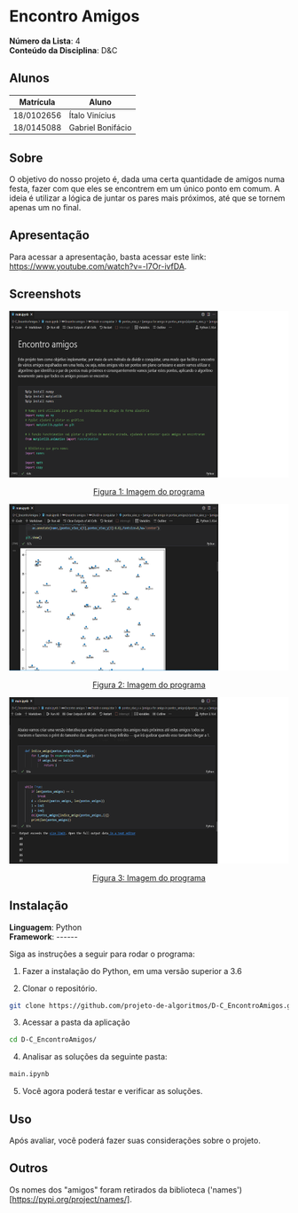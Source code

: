 # Encontro Amigos 

**Número da Lista**: 4<br>
**Conteúdo da Disciplina**: D&C<br>

## Alunos
|Matrícula | Aluno |
| -- | -- |
| 18/0102656  |  Ítalo Vinícius |
| 18/0145088  |  Gabriel Bonifácio |

## Sobre 
O objetivo do nosso projeto é, dada uma certa quantidade de amigos numa festa, fazer com que eles se encontrem em um único ponto em comum. A ideia é utilizar a lógica de juntar os pares mais próximos, até que se tornem apenas um no final.

## Apresentação

Para acessar a apresentação, basta acessar este link: <a href="https://www.youtube.com/watch?v=-l7Or-ivfDA" target="_blank">https://www.youtube.com/watch?v=-l7Or-ivfDA</a>.

## Screenshots

<div align="center">

  <img src="./images/img1.png" height=300px>

  [Figura 1: Imagem do programa](./images/img1.png)

</div>
  
<div align="center">

  <img src="./images/img2.png" height=300px>
  
  [Figura 2: Imagem do programa](./images/img2.png)
  
 </div>
  
<div align="center">

  <img src="./images/img3.png" height=300px>
  
  [Figura 3: Imagem do programa](./images/img3.png)
  
</div>

## Instalação 

**Linguagem**: Python<br>
**Framework**: ------<br>

Siga as instruções a seguir para rodar o programa:

1) Fazer a instalação do Python, em uma versão superior a 3.6

2) Clonar o repositório.

  ```sh 
  git clone https://github.com/projeto-de-algoritmos/D-C_EncontroAmigos.git
  ```

3) Acessar a pasta da aplicação 

  ```sh 
  cd D-C_EncontroAmigos/
  ```

4) Analisar as soluções da seguinte pasta: 

  ```sh 
  main.ipynb
  ```

5) Você agora poderá testar e verificar as soluções.

## Uso 

Após avaliar, você poderá fazer suas considerações sobre o projeto.

## Outros 

Os nomes dos "amigos" foram retirados da biblioteca ('names')[https://pypi.org/project/names/]. 




